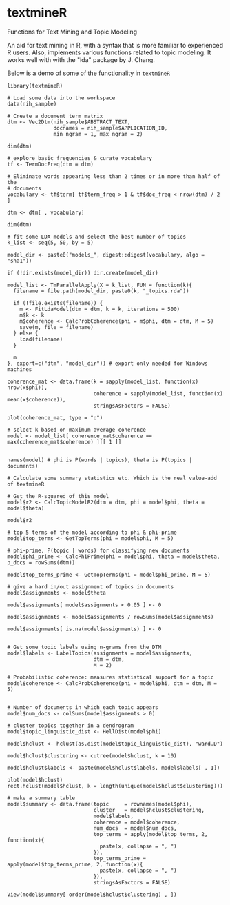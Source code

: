 # textmineR
Functions for Text Mining and Topic Modeling

An aid for text mining in R, with a syntax that
    is more familiar to experienced R users. Also, implements various functions
    related to topic modeling. It works well with with the "lda" package by J.
    Chang.
    
Below is a demo of some of the functionality in `textmineR`


    library(textmineR)

    # Load some data into the workspace 
    data(nih_sample)
    
    # Create a document term matrix
    dtm <- Vec2Dtm(nih_sample$ABSTRACT_TEXT, 
                   docnames = nih_sample$APPLICATION_ID, 
                   min_ngram = 1, max_ngram = 2)
    
    dim(dtm)
    
    # explore basic frequencies & curate vocabulary
    tf <- TermDocFreq(dtm = dtm)
    
    # Eliminate words appearing less than 2 times or in more than half of the
    # documents
    vocabulary <- tf$term[ tf$term_freq > 1 & tf$doc_freq < nrow(dtm) / 2 ]
    
    dtm <- dtm[ , vocabulary]
    
    dim(dtm)
    
    # fit some LDA models and select the best number of topics
    k_list <- seq(5, 50, by = 5)
    
    model_dir <- paste0("models_", digest::digest(vocabulary, algo = "sha1"))
    
    if (!dir.exists(model_dir)) dir.create(model_dir)
    
    model_list <- TmParallelApply(X = k_list, FUN = function(k){
      filename = file.path(model_dir, paste0(k, "_topics.rda"))

      if (!file.exists(filename)) {
        m <- FitLdaModel(dtm = dtm, k = k, iterations = 500)
        m$k <- k
        m$coherence <- CalcProbCoherence(phi = m$phi, dtm = dtm, M = 5)
        save(m, file = filename)
      } else {
        load(filename)
      }
      
      m
    }, export=c("dtm", "model_dir")) # export only needed for Windows machines
    
    coherence_mat <- data.frame(k = sapply(model_list, function(x) nrow(x$phi)), 
                                coherence = sapply(model_list, function(x) mean(x$coherence)), 
                                stringsAsFactors = FALSE)
    
    plot(coherence_mat, type = "o")
    
    # select k based on maximum average coherence
    model <- model_list[ coherence_mat$coherence == max(coherence_mat$coherence) ][[ 1 ]]

    
    names(model) # phi is P(words | topics), theta is P(topics | documents)
    
    # Calculate some summary statistics etc. Which is the real value-add of textmineR
    
    # Get the R-squared of this model
    model$r2 <- CalcTopicModelR2(dtm = dtm, phi = model$phi, theta = model$theta)
    
    model$r2
    
    # top 5 terms of the model according to phi & phi-prime
    model$top_terms <- GetTopTerms(phi = model$phi, M = 5)
    
    # phi-prime, P(topic | words) for classifying new documents
    model$phi_prime <- CalcPhiPrime(phi = model$phi, theta = model$theta, p_docs = rowSums(dtm))
    
    model$top_terms_prime <- GetTopTerms(phi = model$phi_prime, M = 5)
    
    # give a hard in/out assignment of topics in documents
    model$assignments <- model$theta
    
    model$assignments[ model$assignments < 0.05 ] <- 0
    
    model$assignments <- model$assignments / rowSums(model$assignments)
    
    model$assignments[ is.na(model$assignments) ] <- 0
    
    
    # Get some topic labels using n-grams from the DTM
    model$labels <- LabelTopics(assignments = model$assignments, 
                                dtm = dtm,
                                M = 2)
    
    # Probabilistic coherence: measures statistical support for a topic
    model$coherence <- CalcProbCoherence(phi = model$phi, dtm = dtm, M = 5)
    
    
    # Number of documents in which each topic appears
    model$num_docs <- colSums(model$assignments > 0)
    
    # cluster topics together in a dendrogram
    model$topic_linguistic_dist <- HellDist(model$phi)
    
    model$hclust <- hclust(as.dist(model$topic_linguistic_dist), "ward.D")
    
    model$hclust$clustering <- cutree(model$hclust, k = 10)
    
    model$hclust$labels <- paste(model$hclust$labels, model$labels[ , 1])
    
    plot(model$hclust)
    rect.hclust(model$hclust, k = length(unique(model$hclust$clustering)))
    
    # make a summary table
    model$summary <- data.frame(topic     = rownames(model$phi),
                                cluster   = model$hclust$clustering,
                                model$labels,
                                coherence = model$coherence,
                                num_docs  = model$num_docs,
                                top_terms = apply(model$top_terms, 2, function(x){
                                  paste(x, collapse = ", ")
                                }),
                                top_terms_prime = apply(model$top_terms_prime, 2, function(x){
                                  paste(x, collapse = ", ")
                                }),
                                stringsAsFactors = FALSE)
    
    View(model$summary[ order(model$hclust$clustering) , ])
    
